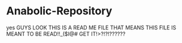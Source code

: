 # Anabolic-Repository
yes
GUYS LOOK THIS IS A READ ME FILE THAT MEANS THIS FILE IS MEANT TO BE READ!!_($I@# GET IT!>?!?!??????
